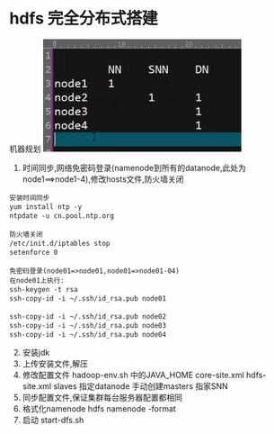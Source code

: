 # hdfs 完全分布式搭建

机器规划
![ss](assets/markdown-img-paste-20181120211727563.png)

1. 时间同步,网络免密码登录(namenode到所有的datanode,此处为node1==>node1-4),修改hosts文件,防火墙关闭

```
安装时间同步
yum install ntp -y
ntpdate -u cn.pool.ntp.org

防火墙关闭
/etc/init.d/iptables stop
setenforce 0

免密码登录(node01=>node01,node01=>node01-04)
在node01上执行:
ssh-keygen -t rsa
ssh-copy-id -i ~/.ssh/id_rsa.pub node01

ssh-copy-id -i ~/.ssh/id_rsa.pub node02
ssh-copy-id -i ~/.ssh/id_rsa.pub node03
ssh-copy-id -i ~/.ssh/id_rsa.pub node04
```
2. 安装jdk
3. 上传安装文件,解压
4. 修改配置文件
    hadoop-env.sh 中的JAVA_HOME
    core-site.xml
    hdfs-site.xml
    slaves 指定datanode
    手动创建masters 指家SNN
5. 同步配置文件,保证集群每台服务器配置都相同
6. 格式化namenode hdfs namenode -format
7. 启动 start-dfs.sh
